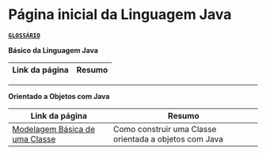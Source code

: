 # Página inicial da Linguagem Java

[**`GLOSSÁRIO`**]()

**Básico da Linguagem Java**

Link da página|Resumo
|---|---|

---

**Orientado a Objetos com Java**

Link da página|Resumo
|---|---|
[Modelagem Básica de uma Classe](pages/prog_java/class_model.md)| Como construir uma Classe orientada a objetos com Java
